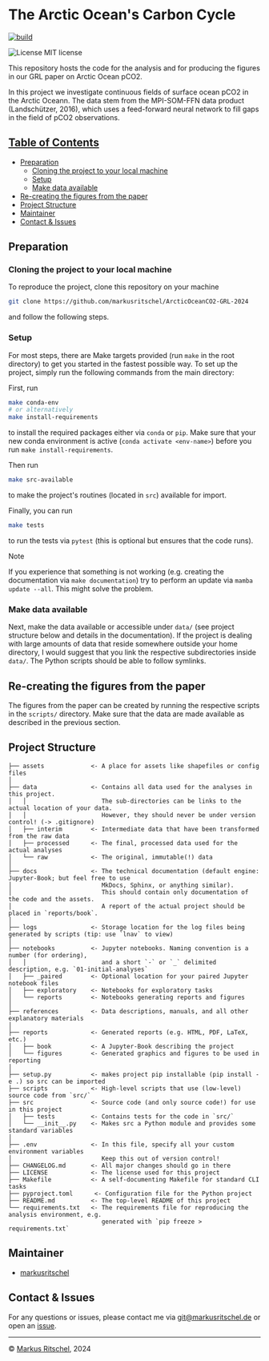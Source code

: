 # The Arctic Ocean's Carbon Cycle <!-- omit in toc -->

[![build](https://github.com/markusritschel/ArcticOceanCO2-GRL-2024/actions/workflows/main.yml/badge.svg)]([![build](https://github.com/markusritschel/ArcticOceanCO2-GRL-2024/actions/workflows/main.yml/badge.svg)
)

![License MIT license](https://img.shields.io/github/license/markusritschel/ArcticOceanCO2-GRL-2024)


This repository hosts the code for the analysis and for producing the figures in our GRL paper on Arctic Ocean pCO2.

In this project we investigate continuous fields of surface ocean pCO2 in the Arctic Oceann. 
The data stem from the MPI-SOM-FFN data product (Landschützer, 2016), which uses a feed-forward neural network to fill gaps in the field of pCO2 observations.

## <u>Table of Contents</u> <!-- omit in toc -->

- [Preparation](#preparation)
  - [Cloning the project to your local machine](#cloning-the-project-to-your-local-machine)
  - [Setup](#setup)
  - [Make data available](#make-data-available)
- [Re-creating the figures from the paper](#re-creating-the-figures-from-the-paper)
- [Project Structure](#project-structure)
- [Maintainer](#maintainer)
- [Contact \& Issues](#contact--issues)


## Preparation

### Cloning the project to your local machine

To reproduce the project, clone this repository on your machine

```bash
git clone https://github.com/markusritschel/ArcticOceanCO2-GRL-2024
```

and follow the following steps.


### Setup

For most steps, there are Make targets provided (run `make` in the root directory) to get you started in the fastest possible way.
To set up the project, simply run the following commands from the main directory:

First, run

```bash
make conda-env
# or alternatively
make install-requirements
```

to install the required packages either via `conda` or `pip`.
Make sure that your new conda environment is active (`conda activate <env-name>`) before you run `make install-requirements`.


Then run

```bash
make src-available
```

to make the project's routines (located in `src`) available for import.

Finally, you can run

```bash
make tests
```

to run the tests via `pytest` (this is optional but ensures that the code runs).

> [!NOTE]
> If you experience that something is not working (e.g. creating the documentation via `make documentation`) try to perform an update via `mamba update --all`. This might solve the problem.


### Make data available

Next, make the data available or accessible under `data/` (see project structure below and details in the documentation).
If the project is dealing with large amounts of data that reside somewhere outside your home directory,
I would suggest that you link the respective subdirectories inside `data/`.
The Python scripts should be able to follow symlinks.


## Re-creating the figures from the paper
The figures from the paper can be created by running the respective scripts in the `scripts/` directory. 
Make sure that the data are made available as described in the previous section.


## Project Structure

    ├── assets             <- A place for assets like shapefiles or config files
    │
    ├── data               <- Contains all data used for the analyses in this project.
    │   │                     The sub-directories can be links to the actual location of your data.
    │   │                     However, they should never be under version control! (-> .gitignore)
    │   ├── interim        <- Intermediate data that have been transformed from the raw data
    │   ├── processed      <- The final, processed data used for the actual analyses
    │   └── raw            <- The original, immutable(!) data
    │
    ├── docs               <- The technical documentation (default engine: Jupyter-Book; but feel free to use 
    │                         MkDocs, Sphinx, or anything similar).
    │                         This should contain only documentation of the code and the assets.
    │                         A report of the actual project should be placed in `reports/book`.
    │
    ├── logs               <- Storage location for the log files being generated by scripts (tip: use `lnav` to view)
    │
    ├── notebooks          <- Jupyter notebooks. Naming convention is a number (for ordering),
    │   │                     and a short `-` or `_` delimited description, e.g. `01-initial-analyses`
    │   ├── _paired        <- Optional location for your paired Jupyter notebook files
    │   ├── exploratory    <- Notebooks for exploratory tasks
    │   └── reports        <- Notebooks generating reports and figures
    │
    ├── references         <- Data descriptions, manuals, and all other explanatory materials
    │
    ├── reports            <- Generated reports (e.g. HTML, PDF, LaTeX, etc.)
    │   ├── book           <- A Jupyter-Book describing the project
    │   └── figures        <- Generated graphics and figures to be used in reporting
    │
    ├── setup.py           <- makes project pip installable (pip install -e .) so src can be imported
    ├── scripts            <- High-level scripts that use (low-level) source code from `src/`
    ├── src                <- Source code (and only source code!) for use in this project
    │   ├── tests          <- Contains tests for the code in `src/`
    │   └── __init__.py    <- Makes src a Python module and provides some standard variables
    │
    ├── .env               <- In this file, specify all your custom environment variables
    │                         Keep this out of version control!
    ├── CHANGELOG.md       <- All major changes should go in there
    ├── LICENSE            <- The license used for this project
    ├── Makefile           <- A self-documenting Makefile for standard CLI tasks
    ├── pyproject.toml      <- Configuration file for the Python project
    ├── README.md          <- The top-level README of this project
    └── requirements.txt   <- The requirements file for reproducing the analysis environment, e.g.
                              generated with `pip freeze > requirements.txt`


## Maintainer

- [markusritschel](https://github.com/markusritschel)

## Contact & Issues

For any questions or issues, please contact me via git@markusritschel.de or open an [issue](https://github.com/markusritschel/ArcticOceanCO2-GRL-2024/issues).

---

&copy; [Markus Ritschel](https://github.com/markusritschel), 2024
